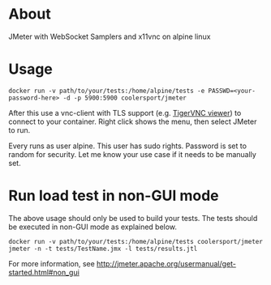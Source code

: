 # About
JMeter with WebSocket Samplers and x11vnc on alpine linux

# Usage

    docker run -v path/to/your/tests:/home/alpine/tests -e PASSWD=<your-password-here> -d -p 5900:5900 coolersport/jmeter

After this use a vnc-client with TLS support (e.g. [TigerVNC viewer](https://bintray.com/tigervnc/stable/tigervnc/1.8.0)) to connect to your container.
Right click shows the menu, then select JMeter to run.

Every runs as user alpine. This user has sudo rights.
Password is set to random for security. Let me know your
use case if it needs to be manually set.

# Run load test in non-GUI mode

The above usage should only be used to build your tests. The tests should be executed in non-GUI mode as explained below.

    docker run -v path/to/your/tests:/home/alpine/tests coolersport/jmeter jmeter -n -t tests/TestName.jmx -l tests/results.jtl

For more information, see <http://jmeter.apache.org/usermanual/get-started.html#non_gui>
